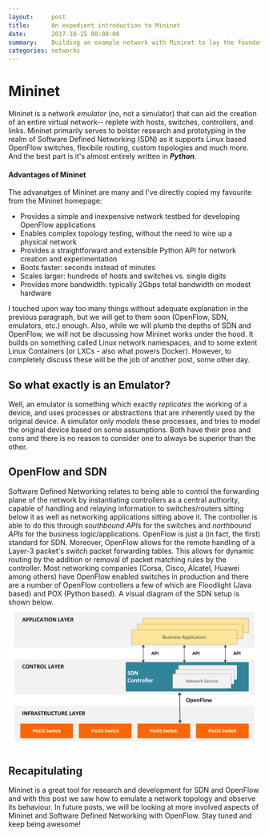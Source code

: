 ```yaml
---
layout:     post
title:      An expedient introduction to Mininet
date:       2017-10-15 00:00:00
summary:    Building an example network with Mininet to lay the foundations for future use as an SDN research testbed/emulator  
categories: networks
---
```


# Mininet
Mininet is a network *emulator* (no, not a simulator) that can aid the creation of an entire virtual network-- replete with hosts, switches, controllers, and links. Mininet primarily serves to bolster research and prototyping in the realm of Software Defined Networking (SDN) as it supports Linux based OpenFlow switches, flexibile routing, custom topologies and much more. And the best part is it's almost entirely written in __*Python*__.

#### Advantages of Mininet
The advanatges of Mininet are many and I've directly copied my favourite from the Mininet homepage:
- Provides a simple and inexpensive network testbed for developing OpenFlow applications
- Enables complex topology testing, without the need to wire up a physical network
- Provides a straightforward and extensible Python API for network creation and experimentation
- Boots faster: seconds instead of minutes
- Scales larger: hundreds of hosts and switches vs. single digits
- Provides more bandwidth: typically 2Gbps total bandwidth on modest hardware

I touched upon way too many things without adequate explanation in the previous paragraph, but we will get to them soon (OpenFlow, SDN, emulators, etc.) enough. Also, while we will plumb the depths of SDN and OpenFlow, we will not be discussing how Mininet works under the hood. It builds on something called Linux network namespaces, and to some extent Linux Containers (or LXCs - also what powers Docker). However, to completely discuss these will be the job of another post, some other day.

## So what exactly is an Emulator?
Well, an emulator is something which exactly *replicates* the working of a device, and uses processes or abstractions that are inherently used by the original device. A simulator only *models* these processes, and tries to model the original device based on some assumptions. Both have their pros and cons and there is no reason to consider one to always be superior than the other.

## OpenFlow and SDN
Software Defined Networking relates to being able to control the forwarding plane of the network by instantiating controllers as a central authority, capable of handling and relaying information to switches/routers sitting below it as well as networking applications sitting above it. The controller is able to do this through *southbound APIs* for the switches and *northbound APIs* for the business logic/applications. OpenFlow is just a (in fact, the first) standard for SDN. Moreover, OpenFlow allows for the remote handling of a Layer-3 packet's switch packet forwarding tables. This allows for dynamic routing by the addition or removal of packet matching rules by the controller. Most networking companies (Corsa, Cisco, Alcatel, Huawei among others) have OpenFlow enabled switches in production and there are a number of OpenFlow controllers a few of which are Floodlight (Java based) and POX (Python based). A visual diagram of the SDN setup is shown below.
![alt text](../images/of.png)

## Recapitulating
Mininet is a great tool for research and development for SDN and OpenFlow and with this post we saw how to emulate a network topology and observe its behaviour. In future posts, we will be looking at more involved aspects of Mininet and Software Defined Networking with OpenFlow. Stay tuned and keep being awesome!

